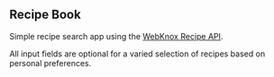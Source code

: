 ## Recipe Book

Simple recipe search app using the [WebKnox Recipe API](https://rapidapi.com/webknox/api/recipe). 

All input fields are optional for a varied selection of recipes based on personal preferences. 